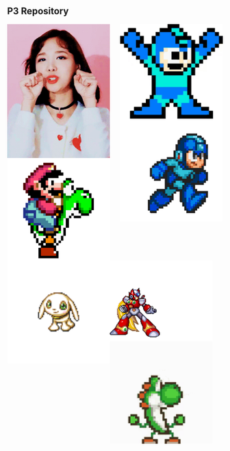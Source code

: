 
## P3 Repository


 <img src="source/tenor.gif" width="240" align="right"> 

 <img src="source/heh.gif" width="240" align="left"> 


 <img src="source/mega.gif" width="240" align="right"> 

  <img src="source/mario.gif" width="240" align="center"> 

  <img src="source/zero.gif" width="240" align="center"> 
  
  <img src="source/Salamon2.gif" width="240" align="left"> 
  
  <img src="source/yoshi2.gif" width="240" align="left"> 
